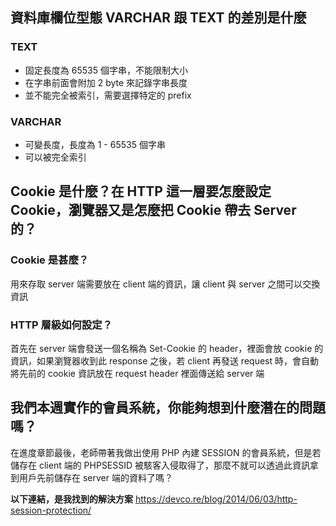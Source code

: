 ## 資料庫欄位型態 VARCHAR 跟 TEXT 的差別是什麼
### TEXT
- 固定長度為 65535 個字串，不能限制大小
- 在字串前面會附加 2 byte 來記錄字串長度
- 並不能完全被索引，需要選擇特定的 prefix
  
### VARCHAR
- 可變長度，長度為 1 - 65535 個字串
- 可以被完全索引
  
## Cookie 是什麼？在 HTTP 這一層要怎麼設定 Cookie，瀏覽器又是怎麼把 Cookie 帶去 Server 的？
### Cookie 是甚麼？
用來存取 server 端需要放在 client 端的資訊，讓 client 與 server 之間可以交換資訊

### HTTP 層級如何設定？
首先在 server 端會發送一個名稱為 Set-Cookie 的 header，裡面會放 cookie 的資訊，如果瀏覽器收到此 response 之後，若 client 再發送 request 時，會自動將先前的 cookie 資訊放在 request header 裡面傳送給 server 端

## 我們本週實作的會員系統，你能夠想到什麼潛在的問題嗎？
在進度章節最後，老師帶著我做出使用 PHP 內建 SESSION 的會員系統，但是若儲存在 client 端的 PHPSESSID 被駭客入侵取得了，那麼不就可以透過此資訊拿到用戶先前儲存在 server 端的資料了嗎？

**以下連結，是我找到的解決方案**
https://devco.re/blog/2014/06/03/http-session-protection/